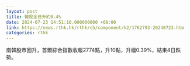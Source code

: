```yaml
---
layout: post
title: 韓股全日升約0.4%
date: 2024-07-23 14:51:10.000000000 +08:00
link: https://news.rthk.hk/rthk/ch/component/k2/1762793-20240723.htm
categories: rthk
---
```


南韓股市回升，首爾綜合指數收報2774點，升10點，升幅0.39%，結束4日跌勢。

